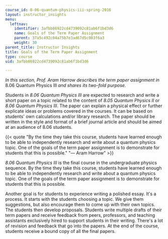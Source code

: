 ```yaml
---
course_id: 8-06-quantum-physics-iii-spring-2016
layout: instructor_insights
menu:
  leftnav:
    identifier: 3afbb86922cd4739092c81ab6f1bd3d6
    name: Goals of the Term Paper Assignment
    parent: 37a5c492c04a75b7e3ad67d5c983f6a3
    weight: 30
parent_title: Instructor Insights
title: Goals of the Term Paper Assignment
type: course
uid: 3afbb86922cd4739092c81ab6f1bd3d6

---
```


_In this section, Prof. Aram Harrow describes the term paper assignment in_ 8.06 Quantum Physics III _and shares its two-fold purpose._

Students in _8.06 Quantum Physics III_ are expected to research and write a short paper on a topic related to the content of _8.05 Quantum Physics II_ or _8.06 Quantum Physics III_. The paper can explain a physical effect or further explicate ideas or problems covered in the courses. It can be based on students' own calculations and/or library research. The paper should be written in the style and format of a brief journal article and should be aimed at an audience of 8.06 students.

{{< quote "By the time they take this course, students have learned enough to be able to independently research and write about a quantum physics topic. One of the goals of the term paper assignment is to demonstrate for students that this is possible." "— Aram Harrow" >}}

_8.06 Quantum Physics III_ is the final course in the undergraduate physics sequence. By the time they take this course, students have learned enough to be able to independently research and write about a quantum physics topic. One of the goals of the term paper assignment is to demonstrate for students that this is possible.

Another goal is for students to experience writing a polished essay. It's a process. It starts with the students choosing a topic. We give them suggestions, but also encourage them to come up with their own topics. The students then develop proposals. Students write multiple drafts of their term papers and receive feedback from peers, professors, and teaching assistants exclusively hired to support students in their writing. There's a lot of revision and feedback that go into the papers. At the end of the course, students receive a bound copy of all the final papers.